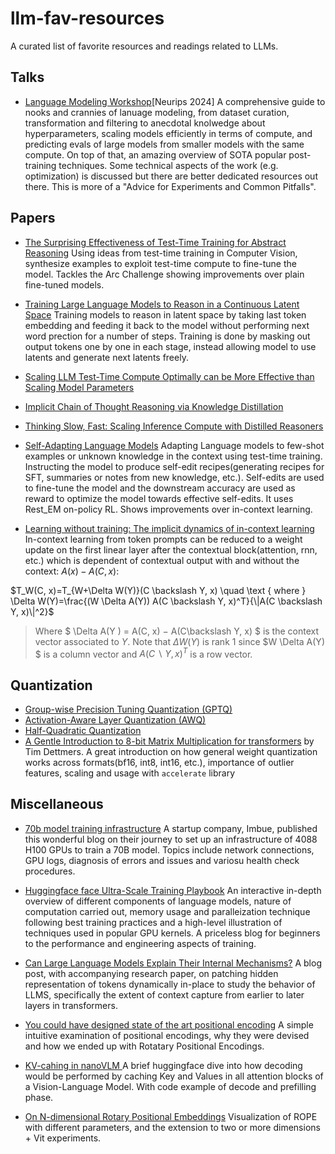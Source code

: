 # llm-fav-resources

A curated list of favorite resources and readings related to LLMs.

## Talks

- [Language Modeling Workshop](https://docs.google.com/presentation/d/179dpzWSQ9G7EAUlvaJdeE0av9PLuk9Rl33nfhHSJ4xI/edit#slide=id.g30a4c7e9678_0_0)[Neurips 2024]
  A comprehensive guide to nooks and crannies of lanuage modeling, from dataset curation, transformation and filtering to anecdotal knolwedge about hyperparameters, scaling models efficiently in terms of compute, and predicting evals of large models from smaller models with the same compute. On top of that, an amazing overview of SOTA popular post-training techniques. Some technical aspects of the work (e.g. optimization) is discussed but there are better dedicated resources out there. This is more of a "Advice for Experiments and Common Pitfalls".

## Papers

- [The Surprising Effectiveness of
  Test-Time Training for Abstract Reasoning](https://ekinakyurek.github.io/papers/ttt.pdf") Using ideas from test-time training in Computer Vision, synthesize examples to exploit test-time compute to fine-tune the model. Tackles the Arc Challenge showing improvements over plain fine-tuned models.
- [Training Large Language Models to Reason in a
  Continuous Latent Space](https://arxiv.org/pdf/2412.06769)
  Training models to reason in latent space by taking last token embedding and feeding it back to the model without performing next word prection for a number of steps. Training is done by masking out output tokens one by one in each stage, instead allowing model to use latents and generate next latents freely.
- [Scaling LLM Test-Time Compute Optimally can be More Effective than Scaling Model Parameters
  ](https://arxiv.org/abs/2408.03314)

- [Implicit Chain of Thought Reasoning via Knowledge Distillation](https://arxiv.org/abs/2311.01460)

- [Thinking Slow, Fast:
  Scaling Inference Compute with Distilled Reasoners](https://arxiv.org/pdf/2502.20339)

- [Self-Adapting Language Models](https://arxiv.org/pdf/2506.10943)
  Adapting Language models to few-shot examples or unknown knowledge in the context using test-time training. Instructing the model to produce self-edit recipes(generating recipes for SFT, summaries or notes from new knowledge, etc.). Self-edits are used to fine-tune the model and the downstream accuracy are used as reward to optimize the model towards effective self-edits. It uses Rest_EM on-policy RL. Shows improvements over in-context learning.

- [Learning without training: The implicit dynamics of in-context learning](https://arxiv.org/pdf/2507.16003)
In-context learning from token prompts can be reduced to a weight update on the first linear layer after the contextual block(attention, rnn, etc.) which is dependent of contextual output with and without the context: $A(x) - A(C,x)$:

$T_W(C, x)=T_{W+\Delta W(Y)}(C \backslash Y, x) \quad \text { where } \Delta W(Y)=\frac{(W \Delta A(Y)) A(C \backslash Y, x)^T}{\|A(C \backslash Y, x)\|^2}$
> Where $ \Delta A(Y ) = A(C, x) − A(C\backslash Y, x) $ is the context vector associated to $Y$. Note that $\Delta W(Y)$ is rank 1 since $W \Delta A(Y) $ is a column vector and $A(C\backslash Y,x)^T$ is a row vector.

## Quantization

- [Group-wise Precision Tuning Quantization (GPTQ)](https://arxiv.org/abs/2210.17323)
- [Activation-Aware Layer Quantization (AWQ) ](https://arxiv.org/abs/2306.00978)
- [Half-Quadratic Quantization](https://mobiusml.github.io/hqq_blog/)
- [A Gentle Introduction to 8-bit Matrix Multiplication for transformers](https://huggingface.co/blog/hf-bitsandbytes-integration) by Tim Dettmers. A great introduction on how general weight quantization works across formats(bf16, int8, int16, etc.), importance of outlier features, scaling and usage with `accelerate` library

## Miscellaneous

- [70b model training infrastructure](https://imbue.com/research/70b-infrastructure/) A startup company, Imbue, published this wonderful blog on their journey to set up an infrastructure of 4088 H100 GPUs to train a 70B model. Topics include network connections, GPU logs, diagnosis of errors and issues and variosu health check procedures.
- [Huggingface face Ultra-Scale Training Playbook](https://huggingface.co/spaces/nanotron/ultrascale-playbook) An interactive in-depth overview of different components of language models, nature of computation carried out, memory usage and paralleization technique following best training practices and a high-level illustration of techniques used in popular GPU kernels. A priceless blog for beginners to the performance and engineering aspects of training.
- [Can Large Language Models Explain Their Internal Mechanisms?](https://pair.withgoogle.com/explorables/patchscopes/) A blog post, with accompanying research paper, on patching hidden representation of tokens dynamically in-place to study the behavior of LLMS, specifically the extent of context capture from earlier to later layers in transformers.

- [You could have designed state of the art positional encoding](https://huggingface.co/blog/designing-positional-encoding) A simple intuitive examination of positional encodings, why they were devised and how we ended up with Rotatary Positional Encodings.

- [KV-cahing in nanoVLM ](https://huggingface.co/blog/kv-cache) A brief huggingface dive into how decoding would be performed by caching Key and Values in all attention blocks of a Vision-Language Model. With code example of decode and prefilling phase.

- [On N-dimensional Rotary Positional Embeddings](https://jerryxio.ng/posts/nd-rope/) Visualization of ROPE with different parameters, and the extension to two or more dimensions + Vit experiments.
